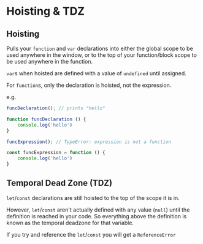 # Hoisting & TDZ

## Hoisting
Pulls your `function` and `var` declarations into either the global scope to be used anywhere in the window, or to the top of your function/block scope to be used anywhere in the function. 

`var`s when hoisted are defined with a value of `undefined` until assigned. 

For `function`s, only the declaration is hoisted, not the expression.

e.g.

```javascript
funcDeclaration(); // prints "hello" 

function funcDeclaration () {
    console.log('hello')
} 

funcExpression(); // TypeError: expression is not a function 

const funcExpression = function () {
    console.log('hello')
} 
```

## Temporal Dead Zone (TDZ)

`let`/`const` declarations are still hoisted to the top of the scope it is in. 

However, `let`/`const` aren't actually defined with any value (`null`) until the definition is reached in your code. So everything above the definition is known as the temporal deadzone for that variable. 

If you try and reference the `let`/`const` you will get a `ReferenceError` 